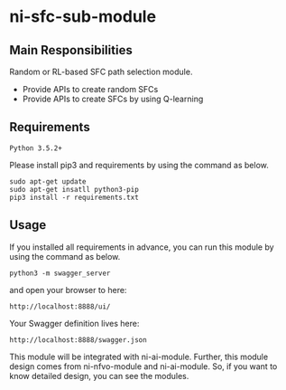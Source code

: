 # ni-sfc-sub-module

## Main Responsibilities
Random or RL-based SFC path selection module.
- Provide APIs to create random SFCs
- Provide APIs to create SFCs by using Q-learning

## Requirements
```
Python 3.5.2+
```

Please install pip3 and requirements by using the command as below. 
```
sudo apt-get update
sudo apt-get insatll python3-pip
pip3 install -r requirements.txt
```

## Usage
If you installed all requirements in advance, you can run this module by using the command as below.
```
python3 -m swagger_server
```
and open your browser to here:

```
http://localhost:8888/ui/
```

Your Swagger definition lives here:

```
http://localhost:8888/swagger.json
```

This module will be integrated with ni-ai-module. Further, this module design comes from ni-nfvo-module and ni-ai-module. So, if you want to know detailed design, you can see the modules. 
